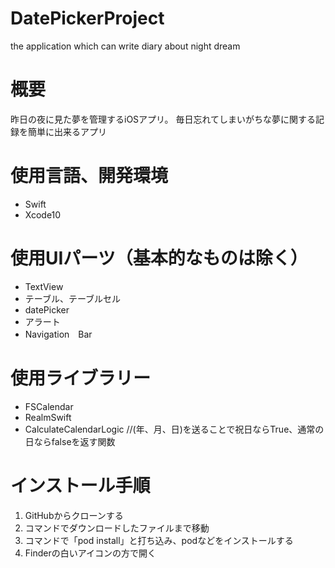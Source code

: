 # DatePickerProject

the application which can write diary about night dream


# 概要

昨日の夜に見た夢を管理するiOSアプリ。
毎日忘れてしまいがちな夢に関する記録を簡単に出来るアプリ


# 使用言語、開発環境

- Swift
- Xcode10


# 使用UIパーツ（基本的なものは除く）

- TextView
- テーブル、テーブルセル
- datePicker
- アラート
- Navigation　Bar


# 使用ライブラリー

- FSCalendar
- RealmSwift
- CalculateCalendarLogic //(年、月、日)を送ることで祝日ならTrue、通常の日ならfalseを返す関数


# インストール手順

1. GitHubからクローンする
2. コマンドでダウンロードしたファイルまで移動
3. コマンドで「pod install」と打ち込み、podなどをインストールする
4. Finderの白いアイコンの方で開く
